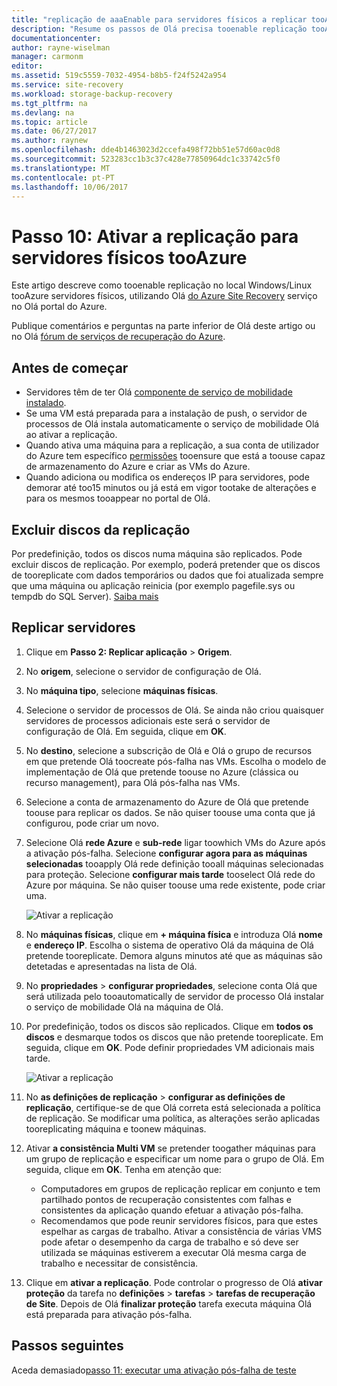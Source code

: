 ```yaml
---
title: "replicação de aaaEnable para servidores físicos a replicar tooAzure com o Azure Site Recovery | Microsoft Docs"
description: "Resume os passos de Olá precisa tooenable replicação tooAzure para servidores físicos, utilizando o serviço do Azure Site Recovery Olá"
documentationcenter: 
author: rayne-wiselman
manager: carmonm
editor: 
ms.assetid: 519c5559-7032-4954-b8b5-f24f5242a954
ms.service: site-recovery
ms.workload: storage-backup-recovery
ms.tgt_pltfrm: na
ms.devlang: na
ms.topic: article
ms.date: 06/27/2017
ms.author: raynew
ms.openlocfilehash: dde4b1463023d2ccefa498f72bb51e57d60ac0d8
ms.sourcegitcommit: 523283cc1b3c37c428e77850964dc1c33742c5f0
ms.translationtype: MT
ms.contentlocale: pt-PT
ms.lasthandoff: 10/06/2017
---
```

# <a name="step-10-enable-replication-for-physical-servers-tooazure"></a>Passo 10: Ativar a replicação para servidores físicos tooAzure


Este artigo descreve como tooenable replicação no local Windows/Linux tooAzure servidores físicos, utilizando Olá [do Azure Site Recovery](site-recovery-overview.md) serviço no Olá portal do Azure.

Publique comentários e perguntas na parte inferior de Olá deste artigo ou no Olá [fórum de serviços de recuperação do Azure](https://social.msdn.microsoft.com/forums/azure/home?forum=hypervrecovmgr).


## <a name="before-you-start"></a>Antes de começar

- Servidores têm de ter Olá [componente de serviço de mobilidade instalado](physical-walkthrough-install-mobility.md).
- Se uma VM está preparada para a instalação de push, o servidor de processos de Olá instala automaticamente o serviço de mobilidade Olá ao ativar a replicação.
- Quando ativa uma máquina para a replicação, a sua conta de utilizador do Azure tem específico [permissões](site-recovery-role-based-linked-access-control.md#permissions-required-to-enable-replication-for-new-virtual-machines) tooensure que está a toouse capaz de armazenamento do Azure e criar as VMs do Azure.
- Quando adiciona ou modifica os endereços IP para servidores, pode demorar até too15 minutos ou já está em vigor tootake de alterações e para os mesmos tooappear no portal de Olá.


## <a name="exclude-disks-from-replication"></a>Excluir discos da replicação

Por predefinição, todos os discos numa máquina são replicados. Pode excluir discos de replicação. Por exemplo, poderá pretender que os discos de tooreplicate com dados temporários ou dados que foi atualizada sempre que uma máquina ou aplicação reinicia (por exemplo pagefile.sys ou tempdb do SQL Server). [Saiba mais](site-recovery-exclude-disk.md)

## <a name="replicate-servers"></a>Replicar servidores

1. Clique em **Passo 2: Replicar aplicação** > **Origem**.
2. No **origem**, selecione o servidor de configuração de Olá.
3. No **máquina tipo**, selecione **máquinas físicas**.
4. Selecione o servidor de processos de Olá. Se ainda não criou quaisquer servidores de processos adicionais este será o servidor de configuração de Olá. Em seguida, clique em **OK**.
5. No **destino**, selecione a subscrição de Olá e Olá o grupo de recursos em que pretende Olá toocreate pós-falha nas VMs. Escolha o modelo de implementação de Olá que pretende toouse no Azure (clássica ou recurso management), para Olá pós-falha nas VMs.
6. Selecione a conta de armazenamento do Azure de Olá que pretende toouse para replicar os dados. Se não quiser toouse uma conta que já configurou, pode criar um novo.
7. Selecione Olá **rede Azure** e **sub-rede** ligar toowhich VMs do Azure após a ativação pós-falha. Selecione **configurar agora para as máquinas selecionadas** tooapply Olá rede definição tooall máquinas selecionadas para proteção. Selecione **configurar mais tarde** tooselect Olá rede do Azure por máquina. Se não quiser toouse uma rede existente, pode criar uma.

    ![Ativar a replicação](./media/physical-walkthrough-enable-replication/targetsettings.png)

8. No **máquinas físicas**, clique em **+ máquina física** e introduza Olá **nome** e **endereço IP**. Escolha o sistema de operativo Olá da máquina de Olá pretende tooreplicate. Demora alguns minutos até que as máquinas são detetadas e apresentadas na lista de Olá.
9. No **propriedades** > **configurar propriedades**, selecione conta Olá que será utilizada pelo tooautomatically de servidor de processo Olá instalar o serviço de mobilidade Olá na máquina de Olá.
10. Por predefinição, todos os discos são replicados. Clique em **todos os discos** e desmarque todos os discos que não pretende tooreplicate. Em seguida, clique em **OK**. Pode definir propriedades VM adicionais mais tarde.

    ![Ativar a replicação](./media/physical-walkthrough-enable-replication/enable-replication6.png)
11. No **as definições de replicação** > **configurar as definições de replicação**, certifique-se de que Olá correta está selecionada a política de replicação. Se modificar uma política, as alterações serão aplicadas tooreplicating máquina e toonew máquinas.
12. Ativar **a consistência Multi VM** se pretender toogather máquinas para um grupo de replicação e especificar um nome para o grupo de Olá. Em seguida, clique em **OK**. Tenha em atenção que:

    * Computadores em grupos de replicação replicar em conjunto e tem partilhado pontos de recuperação consistentes com falhas e consistentes da aplicação quando efetuar a ativação pós-falha.
    * Recomendamos que pode reunir servidores físicos, para que estes espelhar as cargas de trabalho. Ativar a consistência de várias VMS pode afetar o desempenho da carga de trabalho e só deve ser utilizada se máquinas estiverem a executar Olá mesma carga de trabalho e necessitar de consistência.

13. Clique em **ativar a replicação**. Pode controlar o progresso de Olá **ativar proteção** da tarefa no **definições** > **tarefas** > **tarefas de recuperação de Site**. Depois de Olá **finalizar proteção** tarefa executa máquina Olá está preparada para ativação pós-falha.

## <a name="next-steps"></a>Passos seguintes

Aceda demasiado[passo 11: executar uma ativação pós-falha de teste](physical-walkthrough-test-failover.md)
